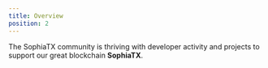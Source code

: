 ```yaml
---
title: Overview
position: 2
---
```


The SophiaTX community is thriving with developer activity and projects to support
our great blockchain **SophiaTX**.   